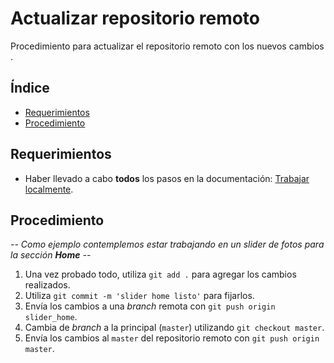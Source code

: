 # Actualizar repositorio remoto

Procedimiento para actualizar el repositorio remoto con los nuevos cambios .

## Índice

- [Requerimientos](#Requerimientos)
- [Procedimiento](#Procedimiento)

## Requerimientos

- Haber llevado a cabo **todos** los pasos en la documentación: [Trabajar localmente](#).

## Procedimiento

*-- Como ejemplo contemplemos estar trabajando en un slider de fotos para la sección **Home** --*

1. Una vez probado todo, utiliza `git add .` para agregar los cambios realizados.
2. Utiliza `git commit -m 'slider home listo'` para fijarlos.
3. Envía los cambios a una *branch* remota con `git push origin slider_home`.
4. Cambia de *branch* a la principal (`master`) utilizando `git checkout master`.
5. Envía los cambios al `master` del repositorio remoto con `git push origin master`.